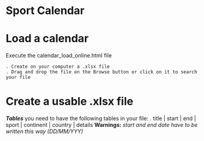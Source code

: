 Sport Calendar
==============

# Load a calendar

Execute the calendar_load_online.html file

    . Create on your computer a .xlsx file
    . Drag and drop the file on the Browse button or click on it to search your file

# Create a usable .xlsx file

***Tables***
you need to have the following tables in your file:
    . title | start | end | sport | continent | country | details
**Warnings:** *start and end date have to be written this way (DD/MM/YYY)*